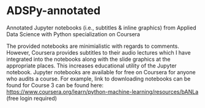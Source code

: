 # ADSPy-annotated
Annotated Jupyter notebooks (i.e., subtitles &amp; inline graphics) from Applied Data Science with Python specialization on Coursera

The provided notebooks are minimialistic with regards to comments. However, Coursera provides subtitles to their audio lectures which I have integrated into the notebooks along with the slide graphics at the appropriate places. This increases educational utility of the Jupyter notebook.
Jupyter notebooks are available for free on Coursera for anyone who audits a course.
For example, link to downloading notebooks can be found for Course 3 can be found here: https://www.coursera.org/learn/python-machine-learning/resources/bANLa (free login required)
